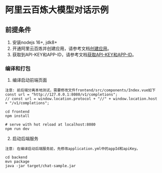 # 阿里云百炼大模型对话示例

## 前提条件
1. 安装nodejs 16+, jdk8+
2. 开通阿里云百炼并创建应用，请参考文档[创建应用](https://help.aliyun.com/document_detail/2782159.html?spm=a2c4g.2400264.0.0.7c2e1ff5T3ztOy)。
3. 获取到API-KEY和APP-ID，请参考文档[获取API-KEY和APP-ID](https://help.aliyun.com/document_detail/2782167.html?spm=a2c4g.2782232.0.0.fd0f7c90FC67Fv)。

### 编译和打包

1. 编译启动前端页面

```
注意: 前后端分离本地测试，需要修改文件frontend/src/components/Index.vue如下
const url = "http://127.0.0.1:8080/v1/completions";
// const url = window.location.protocol + "//" + window.location.host + "/v1/completions";

cd frontend
npm install

# serve with hot reload at localhost:8080
npm run dev
```

2. 启动后端服务
```
注意: 在编译启动后端服务前，先修改application.yml中的appId和apiKey。

cd backend
mvn package
java -jar target/chat-sample.jar
```




